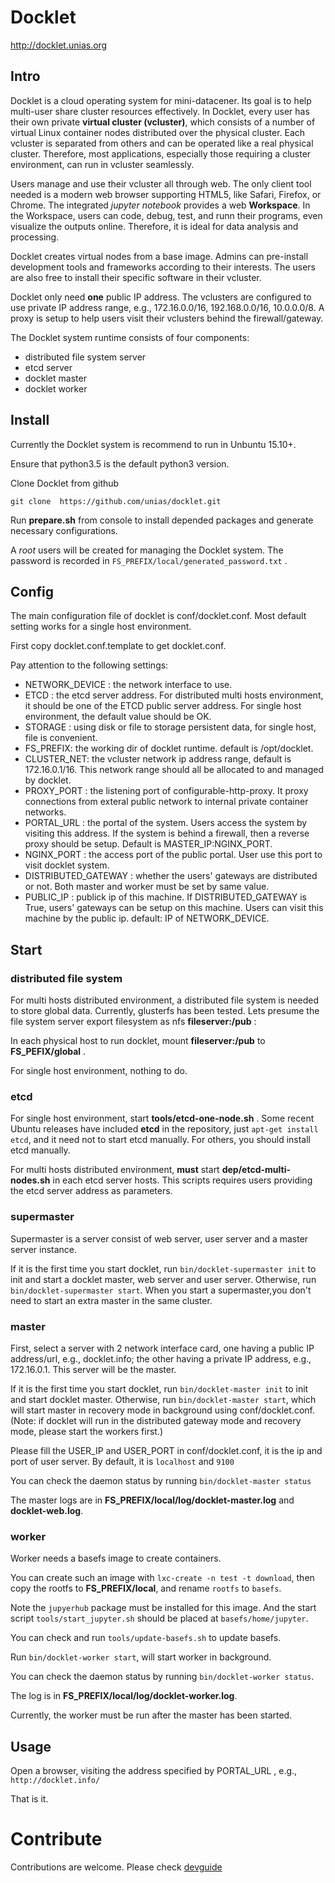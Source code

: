 # Docklet

http://docklet.unias.org

## Intro

Docklet is a cloud operating system for mini-datacener. Its goal is to
help multi-user share cluster resources effectively.  In Docklet, every
user has their own private **virtual cluster (vcluster)**, which
consists of a number of virtual Linux container nodes distributed over
the physical cluster. Each vcluster is separated from others and can be
operated like a real physical cluster. Therefore, most applications,
especially those requiring a cluster environment, can run in vcluster
seamlessly.

Users manage and use their vcluster all through web. The only client
tool needed is a modern web browser supporting HTML5, like Safari,
Firefox, or Chrome.  The integrated *jupyter notebook* provides a web
**Workspace**. In the Workspace, users can code, debug, test,
and runn their programs, even visualize the outputs online.
Therefore, it is ideal for data analysis and processing.

Docklet creates virtual nodes from a base image. Admins can
pre-install development tools and frameworks according to their
interests. The users are also free to install their specific software
in their vcluster.

Docklet only need **one** public IP address. The vclusters are
configured to use private IP address range, e.g., 172.16.0.0/16,
192.168.0.0/16, 10.0.0.0/8. A proxy is setup to help
users visit their vclusters behind the firewall/gateway.

The Docklet system runtime consists of four components:

- distributed file system server
- etcd server
- docklet master
- docklet worker

## Install

Currently the Docklet system is recommend to run in Unbuntu 15.10+.

Ensure that python3.5 is the default python3 version.

Clone Docklet from github

```
git clone  https://github.com/unias/docklet.git
```

Run **prepare.sh** from console to install depended packages and
generate necessary configurations.

A *root* users will be created for managing the Docklet system. The
password is recorded in `FS_PREFIX/local/generated_password.txt` .

## Config ##

The main configuration file of docklet is conf/docklet.conf. Most
default setting works for a single host environment.

First copy docklet.conf.template to get docklet.conf.

Pay attention to the following settings:

- NETWORK_DEVICE : the network interface to use.
- ETCD : the etcd server address. For distributed multi hosts
  environment, it should be one of the ETCD public server address.
  For single host environment, the default value should be OK.
- STORAGE : using disk or file to storage persistent data, for
  single host, file is convenient.
- FS_PREFIX: the working dir of docklet runtime. default is
  /opt/docklet.
- CLUSTER_NET: the vcluster network ip address range, default is
  172.16.0.1/16. This network range should all be allocated to  and
  managed by docklet.
- PROXY_PORT : the listening port of configurable-http-proxy. It proxy
  connections from exteral public network to internal private
  container networks.
- PORTAL_URL : the portal of the system. Users access the system
  by visiting this address. If the system is behind a firewall, then
  a reverse proxy should be setup. Default is MASTER_IP:NGINX_PORT.
- NGINX_PORT : the access port of the public portal. User use this
  port to visit docklet system.
- DISTRIBUTED_GATEWAY : whether the users' gateways are distributed
  or not. Both master and worker must be set by same value.
- PUBLIC_IP : publick ip of this machine. If DISTRIBUTED_GATEWAY is True,
  users' gateways can be setup on this machine. Users can visit this
  machine by the public ip. default: IP of NETWORK_DEVICE. 
  
## Start ##

### distributed file system ###

For multi hosts distributed environment, a distributed file system is
needed to store global data. Currently, glusterfs has been tested.
Lets presume the file system server export filesystem as nfs
**fileserver:/pub** :

In each physical host to run docklet, mount **fileserver:/pub** to
**FS_PEFIX/global** .

For single host environment, nothing to do.

### etcd ###

For single host environment, start **tools/etcd-one-node.sh** . Some recent
Ubuntu releases have included **etcd** in the repository, just `apt-get
install etcd`, and it need not to start etcd manually. For others, you
should install etcd manually.

For multi hosts distributed environment, **must** start
**dep/etcd-multi-nodes.sh** in each etcd server hosts. This scripts
requires users providing the etcd server address as parameters.

### supermaster ###
Supermaster is a server consist of web server, user server and a master server instance.

If it is the first time you start docklet, run `bin/docklet-supermaster init`
to init and start a docklet master, web server and user server. Otherwise, run `bin/docklet-supermaster start`.
When you start a supermaster,you don't need to start an extra master in the same cluster.

### master ###

First, select a server with 2 network interface card, one having a
public IP address/url, e.g., docklet.info; the other having a private IP
address, e.g., 172.16.0.1. This server will be the master.

If it is the first time you start docklet, run `bin/docklet-master init`
to init and start docklet master. Otherwise, run  `bin/docklet-master start`,
which will start master in recovery mode in background using
conf/docklet.conf. (Note: if docklet will run in the distributed gateway mode
and recovery mode, please start the workers first.)

Please fill the USER_IP and USER_PORT in conf/docklet.conf, it is the ip and port of user server.
By default, it is `localhost` and `9100`

You can check the daemon status by running `bin/docklet-master status`

The master logs are in **FS_PREFIX/local/log/docklet-master.log** and
**docklet-web.log**.

### worker ###

Worker needs a basefs image to create containers.

You can create such an image with `lxc-create -n test -t download`,
then copy the rootfs to **FS_PREFIX/local**, and rename `rootfs`
to `basefs`.

Note the `jupyerhub` package must be installed for this image.  And the
start script `tools/start_jupyter.sh` should be placed at
`basefs/home/jupyter`.

You can check and run `tools/update-basefs.sh` to update basefs.

Run `bin/docklet-worker start`, will start worker in background.

You can check the daemon status by running `bin/docklet-worker status`.

The log is in **FS_PREFIX/local/log/docklet-worker.log**.

Currently, the worker must be run after the master has been started.

## Usage ##

Open a browser, visiting the address specified by PORTAL_URL ,
e.g., ` http://docklet.info/ `

That is it.

# Contribute #

Contributions are welcome. Please check [devguide](doc/devguide/devguide.md)
